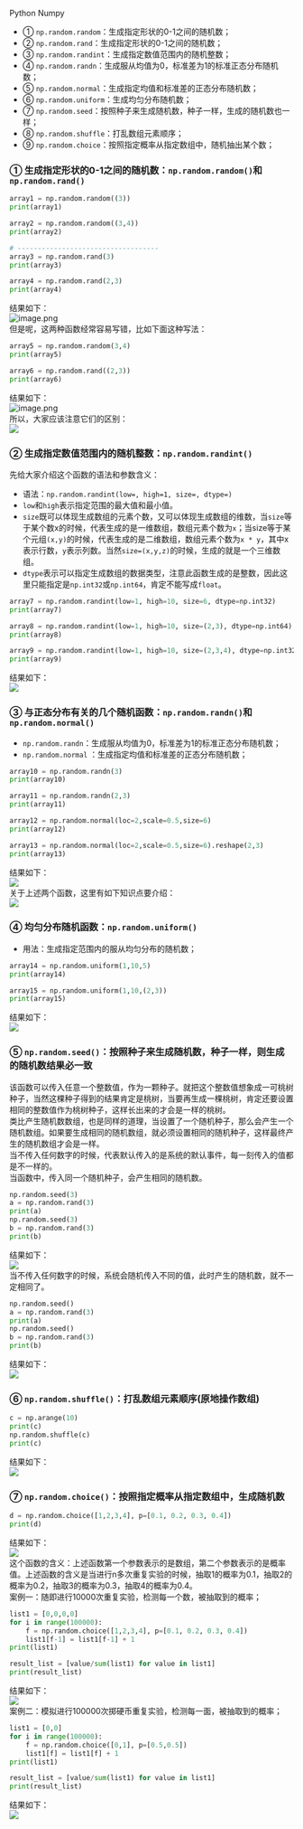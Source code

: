 Python Numpy

- ① `np.random.random`：生成指定形状的0-1之间的随机数；
- ② `np.random.rand`：生成指定形状的0-1之间的随机数；
- ③ `np.random.randint`：生成指定数值范围内的随机整数；
- ④ `np.random.randn`：生成服从均值为0，标准差为1的标准正态分布随机数；
- ⑤ `np.random.normal`：生成指定均值和标准差的正态分布随机数；
- ⑥ `np.random.uniform`：生成均匀分布随机数；
- ⑦ `np.random.seed`：按照种子来生成随机数，种子一样，生成的随机数也一样；
- ⑧ `np.random.shuffle`：打乱数组元素顺序；
- ⑨ `np.random.choice`：按照指定概率从指定数组中，随机抽出某个数；
<a name="RDyRq"></a>
### ① 生成指定形状的0-1之间的随机数：`np.random.random()`和`np.random.rand()`
```python
array1 = np.random.random((3))
print(array1)

array2 = np.random.random((3,4))
print(array2)

# -----------------------------------
array3 = np.random.rand(3)
print(array3)

array4 = np.random.rand(2,3)
print(array4)
```
结果如下：<br />![image.png](./img/1624343359810-55c6ae2a-ab02-46ef-ae73-4b2b8fa775e7.png)<br />但是呢，这两种函数经常容易写错，比如下面这种写法：
```python
array5 = np.random.random(3,4)
print(array5)

array6 = np.random.rand((2,3))
print(array6)
```
结果如下：<br />![image.png](./img/1624343421733-ede33f58-b8c6-4bf8-aefa-bbfa132852ad.png)<br />所以，大家应该注意它们的区别：<br />![](./img/1624342094886-4303a19e-6a7f-4687-b83c-87aede7c1987.webp)
<a name="UBp56"></a>
### ② 生成指定数值范围内的随机整数：`np.random.randint()`
先给大家介绍这个函数的语法和参数含义：

- 语法：`np.random.randint(low=, high=1, size=, dtype=)`
- `low`和`high`表示指定范围的最大值和最小值。
- `size`既可以体现生成数组的元素个数，又可以体现生成数组的维数，当`size`等于某个数x的时候，代表生成的是一维数组，数组元素个数为`x`；当size等于某个元组`(x,y)`的时候，代表生成的是二维数组，数组元素个数为`x * y`，其中x表示行数，`y`表示列数。当然`size=(x,y,z)`的时候，生成的就是一个三维数组。
- `dtype`表示可以指定生成数组的数据类型，注意此函数生成的是整数，因此这里只能指定是`np.int32`或`np.int64`，肯定不能写成`float`。
```python
array7 = np.random.randint(low=1, high=10, size=6, dtype=np.int32)
print(array7)

array8 = np.random.randint(low=1, high=10, size=(2,3), dtype=np.int64)
print(array8)

array9 = np.random.randint(low=1, high=10, size=(2,3,4), dtype=np.int32)
print(array9)
```
结果如下：<br />![](./img/1624342094918-9b5ccc80-18fc-4a6a-bf8a-ac6d506a5dab.webp)
<a name="EajTa"></a>
### ③ 与正态分布有关的几个随机函数：`np.random.randn()`和`np.random.normal()`

- `np.random.randn`：生成服从均值为0，标准差为1的标准正态分布随机数；
- `np.random.normal` ：生成指定均值和标准差的正态分布随机数；
```python
array10 = np.random.randn(3)
print(array10)

array11 = np.random.randn(2,3)
print(array11)

array12 = np.random.normal(loc=2,scale=0.5,size=6)
print(array12)

array13 = np.random.normal(loc=2,scale=0.5,size=6).reshape(2,3)
print(array13)
```
结果如下：<br />![](./img/1624342094919-e6879705-4273-49a7-b079-b4d8fdda6695.webp)<br />关于上述两个函数，这里有如下知识点要介绍：<br />![](./img/1624342096089-5dc9df16-6b1c-4b4f-8e83-bafc6df4fa09.webp)
<a name="T4vv0"></a>
### ④ 均匀分布随机函数：`np.random.uniform()`

- 用法：生成指定范围内的服从均匀分布的随机数；
```python
array14 = np.random.uniform(1,10,5)
print(array14)

array15 = np.random.uniform(1,10,(2,3))
print(array15)
```
结果如下：<br />![](./img/1624342096057-7f308728-09fb-4634-84ca-060b56b0d82f.webp)
<a name="AryQ9"></a>
### ⑤ `np.random.seed()`：按照种子来生成随机数，种子一样，则生成的随机数结果必一致
该函数可以传入任意一个整数值，作为一颗种子。就把这个整数值想象成一可桃树种子，当然这棵种子得到的结果肯定是桃树，当要再生成一棵桃树，肯定还要设置相同的整数值作为桃树种子，这样长出来的才会是一样的桃树。<br />类比产生随机数数组，也是同样的道理，当设置了一个随机种子，那么会产生一个随机数组。如果要生成相同的随机数组，就必须设置相同的随机种子，这样最终产生的随机数组才会是一样。<br />当不传入任何数字的时候，代表默认传入的是系统的默认事件，每一刻传入的值都是不一样的。<br />当函数中，传入同一个随机种子，会产生相同的随机数。
```python
np.random.seed(3)
a = np.random.rand(3)
print(a)
np.random.seed(3)
b = np.random.rand(3)
print(b)
```
结果如下：<br />![](./img/1624342096108-c3582d22-48bd-4f6a-a0e8-a43af61f6324.webp)<br />当不传入任何数字的时候，系统会随机传入不同的值，此时产生的随机数，就不一定相同了。
```python
np.random.seed()
a = np.random.rand(3)
print(a)
np.random.seed()
b = np.random.rand(3)
print(b)
```
结果如下：<br />![](./img/1624342096192-2e6a9311-324e-41b5-8b54-6cca1d877087.webp)
<a name="XSwwy"></a>
### ⑥ `np.random.shuffle()`：打乱数组元素顺序(原地操作数组)
```python
c = np.arange(10)
print(c)
np.random.shuffle(c)
print(c)
```
结果如下：<br />![](./img/1624342096602-f576de96-ce90-42fc-89db-59d77755dce4.webp)
<a name="Tez58"></a>
### ⑦ `np.random.choice()`：按照指定概率从指定数组中，生成随机数
```python
d = np.random.choice([1,2,3,4], p=[0.1, 0.2, 0.3, 0.4])
print(d)
```
结果如下：<br />![](./img/1624342096684-76e50631-82aa-418d-8549-bb10491fcedd.webp)<br />这个函数的含义：上述函数第一个参数表示的是数组，第二个参数表示的是概率值。上述函数的含义是当进行n多次重复实验的时候，抽取1的概率为0.1，抽取2的概率为0.2，抽取3的概率为0.3，抽取4的概率为0.4。<br />案例一：随即进行10000次重复实验，检测每一个数，被抽取到的概率；
```python
list1 = [0,0,0,0]
for i in range(100000):
    f = np.random.choice([1,2,3,4], p=[0.1, 0.2, 0.3, 0.4])
    list1[f-1] = list1[f-1] + 1
print(list1)

result_list = [value/sum(list1) for value in list1]
print(result_list)
```
结果如下：<br />![](./img/1624342096655-8cab9354-393f-4679-9d2c-87d2de430b42.webp)<br />案例二：模拟进行100000次掷硬币重复实验，检测每一面，被抽取到的概率；
```python
list1 = [0,0]
for i in range(100000):
    f = np.random.choice([0,1], p=[0.5,0.5])
    list1[f] = list1[f] + 1
print(list1)

result_list = [value/sum(list1) for value in list1]
print(result_list)
```
结果如下：<br />![](./img/1624342096813-7f632aa8-93a6-49c5-8883-a59ed7ec0348.png)
